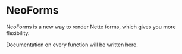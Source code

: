 NeoForms
========

NeoForms is a new way to render Nette forms, which gives you more flexibility.

Documentation on every function will be written here.
